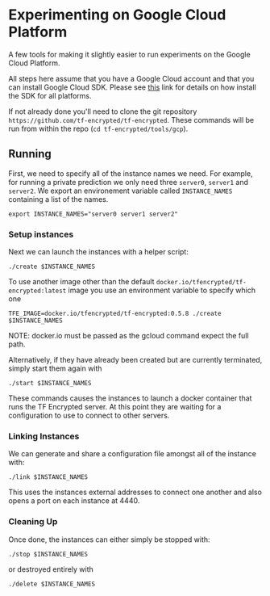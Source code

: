 # Experimenting on Google Cloud Platform

A few tools for making it slightly easier to run experiments on the Google Cloud Platform.

All steps here assume that you have a Google Cloud account and that you can install Google Cloud SDK. Please see [this](https://cloud.google.com/sdk/install) link for details on how install the SDK for all platforms.

If not already done you'll need to clone the git repository `https://github.com/tf-encrypted/tf-encrypted`. These commands will be run from within the repo (`cd tf-encrypted/tools/gcp`).

## Running

First, we need to specify all of the instance names we need. For example, for running a private prediction we only need three `server0`, `server1` and `server2`. We export an environement variable called `INSTANCE_NAMES` containing a list of the names.

```shell
export INSTANCE_NAMES="server0 server1 server2"
```

### Setup instances

Next we can launch the instances with a helper script:

```shell
./create $INSTANCE_NAMES
```

To use another image other than the default `docker.io/tfencrypted/tf-encrypted:latest` image you use an environment variable to specify which one

```shell
TFE_IMAGE=docker.io/tfencrypted/tf-encrypted:0.5.8 ./create $INSTANCE_NAMES
```

NOTE: docker.io must be passed as the gcloud command expect the full path.

Alternatively, if they have already been created but are currently terminated, simply start them again with

```shell
./start $INSTANCE_NAMES
```

These commands causes the instances to launch a docker container that runs the TF Encrypted server. At this point they are waiting for a configuration to use to connect to other servers.

### Linking Instances

We can generate and share a configuration file amongst all of the instance with:

```shell
./link $INSTANCE_NAMES
```

This uses the instances external addresses to connect one another and also opens a port on each instance at 4440.

### Cleaning Up

Once done, the instances can either simply be stopped with:

```shell
./stop $INSTANCE_NAMES
```

or destroyed entirely with

```shell
./delete $INSTANCE_NAMES
```